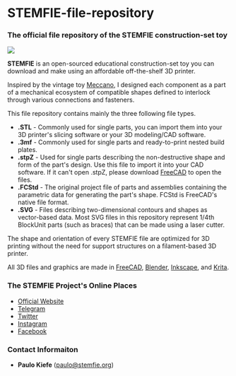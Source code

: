 # STEMFIE-file-repository
### The official file repository of the STEMFIE construction-set toy

![](https://stemfie.org/files/images/projects/sps-000003/SPS-000003_Desktop_Catapult_Boxshot_Title_stemfie.org.jpg)

**STEMFIE** is an open-sourced educational construction-set toy you can download and make using an affordable off-the-shelf 3D printer. 

Inspired by the vintage toy [Meccano](https://en.wikipedia.org/wiki/Meccano), I designed each component as a part of a mechanical ecosystem of compatible shapes defined to interlock through various connections and fasteners.

This file repository contains mainly the three following file types.

* **.STL** - Commonly used for single parts, you can import them into your 3D printer's slicing software or your 3D modeling/CAD software.
* **.3mf** - Commonly used for single parts and ready-to-print nested build plates.
* **.stpZ** - Used for single parts describing the non-destructive shape and form of the part's design. Use this file to import it into your CAD software. If it can't open .stpZ, please download [FreeCAD](https://freecad.org) to open the files.
* **.FCStd** - The original project file of parts and assemblies containing the parametric data for generating the part's shape. FCStd is FreeCAD's native file format.
* **.SVG** - Files describing two-dimensional contours and shapes as vector-based data. Most SVG files in this repository represent 1/4th BlockUnit parts (such as braces) that can be made using a laser cutter.  

The shape and orientation of every STEMFIE file are optimized for 3D printing without the need for support structures on a filament-based 3D printer.

All 3D files and graphics are made in [FreeCAD](https://github.com/FreeCAD/FreeCAD), [Blender](https://github.com/blender/blender), [Inkscape](https://inkscape.org), and [Krita](https://krita.org).

### The STEMFIE Project's Online Places

* [ Official Website](https://stemfie.org)
* [Telegram](http://t.me/stemfie3d)
* [Twitter](https://twitter.com/Stemfie3D)
* [Instagram](https://instagram.com/Stemfie3D)
* [Facebook](https://facebook.com/Stemfie3D)


### Contact Informaiton
* **Paulo Kiefe** (paulo@stemfie.org)
